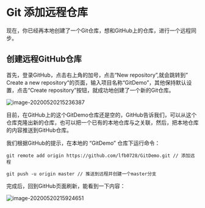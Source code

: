 #  Git 添加远程仓库

现在，你已经再本地创建了一个Git仓库，想和GitHub上的仓库，进行一个远程同步。

## 创建远程GitHub仓库

首先，登录GitHub，点击右上角的加号，点击“New repository”,就会跳转到” Create a new repository“的页面，输入项目名称“GitDemo”，其他保持默认设置，点击“Create repository”按钮，就成功地创建了一个新的Git仓库。



![image-20200520215236387](C:\Users\14498\AppData\Roaming\Typora\typora-user-images\image-20200520215236387.png)

目前，在GitHub上的这个GitDemo仓库还是空的，GitHub告诉我们，可以从这个仓库克隆出新的仓库，也可以把一个已有的本地仓库与之关联，然后，把本地仓库的内容推送到GitHub仓库。

我们根据GitHub的提示，在本地的 “GitDemo” 仓库下运行命令：

```
git remote add origin https://github.com/lfb0728/GitDemo.git // 添加远程

git push -u origin master // 推送到远程并创建一个master分支
```

完成后，回到GitHub页面刷新，能看到一下内容：

![image-20200520215924651](C:\Users\14498\AppData\Roaming\Typora\typora-user-images\image-20200520215924651.png)